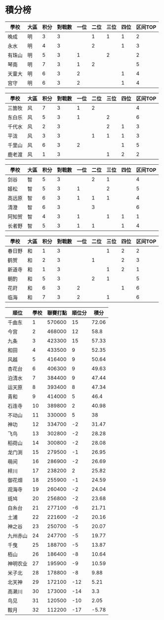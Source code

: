 # 積分榜

| 學校   | 大區 | 积分 | 對戰數 | 一位 | 二位 | 三位 | 四位 | 区间TOP |
| ------ | ---- | ---- | ------ | ---- | ---- | ---- | ---- | ------- |
| 晚成   | 明   | 3    | 3      |      | 1    | 1    | 1    | 2       |
| 永水   | 明   | 4    | 3      |      |2     |      | 1    | 3       |
| 有珠山 | 明   | 5    | 3      | 1    |      | 2    |      | 2       |
| 琴南   | 明   | 7    | 3      | 1    | 2    |      |      | 5       |
| 天童大 | 明   | 6    | 3      | 2     |      |      |  1   | 4       |
| 宫守   | 明   | 6    | 3      | 2    |      |      |  1   | 4       |

| 學校   | 大區 | 积分 | 對戰數 | 一位 | 二位 | 三位 | 四位 | 区间TOP |
| ------ | ---- | ---- | ------ | ---- | ---- | ---- | ---- | ------- |
| 三箇牧 | 风   | 7    | 3      | 1    |2     |      |      | 4       |
| 东白乐 | 风   | 5    | 3      | 1    |      | 2    |      | 6       |
| 千代水 | 风   | 2    | 3      |      |      | 2    | 1    | 3       |
| 平泷   | 风   | 3    | 3      |      | 1    |1     | 1    | 3       |
| 千里山 | 风   | 6    | 3      | 2    |      |      | 1    | 5       |
| 鹿老渡 | 风   | 1    | 3      |      |      | 1    | 2    | 2       |

| 學校   | 大區 | 积分 | 對戰數 | 一位 | 二位 | 三位 | 四位 | 区间TOP |
| ------ | ---- | ---- | ------ | ---- | ---- | ---- | ---- | ------- |
| 剑谷   | 智   | 5    | 3      |      | 2    | 1    |      | 4       |
| 姬松   | 智   | 5    | 3      | 1    |      | 2    |      | 5       |
| 高远原 | 智   | 6    | 3      | 1    | 1    | 1    |      | 4       |
| 清澄   | 智   | 6    | 3      |      | 3    |      |      | 6       |
| 阿知贺 | 智   | 4    | 3      | 1    |      |  1   | 1    | 1       |
| 长者野 | 智   | 5    | 3      | 1    | 1    |      | 1    |4       |

| 學校   | 大區 | 积分 | 對戰數 | 一位 | 二位 | 三位 | 四位 | 区间TOP |
| ------ | ---- | ---- | ------ | ---- | ---- | ---- | ---- | ------- |
| 春日野 | 和   | 1    | 3      |      |      | 1    | 2   | 2       |
| 鹤贺   | 和   | 2    | 3      |      | 1    |      | 2    | 3       |
| 新道寺 | 和   | 1    | 3      |      |      |1     | 2    | 1       |
| 朝酌   | 和   | 5    | 3      |      | 2    |1     |      | 5       |
| 花莳   | 和   | 6    | 3      | 2    |      |      | 1    | 6       |
| 临海   | 和   | 7    | 3      | 2    |      | 1    |      | 6       |

順位|學校|聯賽打點|順位分|積分
-|-|-|-|-
|	千曲东	|	1	|	570600	|	15	|	72.06	|
|	今宫	|	2	|	468000	|	12	|	58.8	|
|	九条	|	3	|	423300	|	15	|	57.33	|
|	和田	|	4	|	433500	|	9	|	52.35	|
|	风越	|	5	|	416400	|	9	|	50.64	|
|	杏花台	|	6	|	406300	|	9	|	49.63	|
|	泊清水	|	7	|	384400	|	9	|	47.44	|
|	运天原	|	8	|	393400	|	8	|	47.34	|
|	青和	|	9	|	414000	|	5	|	46.4	|
|	石连寺	|	10	|	389800	|	2	|	40.98	|
|	不动山	|	11	|	330000	|	5	|	38	|
|	神功	|	12	|	334700	|	-2	|	31.47	|
|	飞鸟	|	13	|	302800	|	-2	|	28.28	|
|	稻荷山	|	14	|	300800	|	-2	|	28.08	|
|	龙门渕	|	15	|	279500	|	-1	|	26.95	|
|	萌间	|	16	|	286900	|	-2	|	26.69	|
|	梓川	|	17	|	238200	|	2	|	25.82	|
|	御花畑	|	18	|	255900	|	-1	|	24.59	|
|	观海寺	|	19	|	260400	|	-2	|	24.04	|
|	斑鸠	|	20	|	256800	|	-2	|	23.68	|
|	白糸台	|	21	|	277100	|	-6	|	21.71	|
|	土浦	|	22	|	221600	|	-2	|	20.16	|
|	神之谷	|	23	|	250700	|	-5	|	20.07	|
|	九州赤山	|	24	|	247700	|	-5	|	19.77	|
|	千曳	|	25	|	188700	|	-5	|	13.87	|
|	栢山	|	26	|	186400	|	-8	|	10.64	|
|	神明农业	|	27	|	195900	|	-9	|	10.59	|
|	米子北	|	28	|	178800	|	-8	|	9.88	|
|	北天神	|	29	|	172100	|	-12	|	5.21	|
|	高濑川	|	30	|	173000	|	-14	|	3.3	|
|	鸟见	|	31	|	120500	|	-10	|	2.05	|
|	鞍月	|	32	|	112200	|	-17	|	-5.78	|

